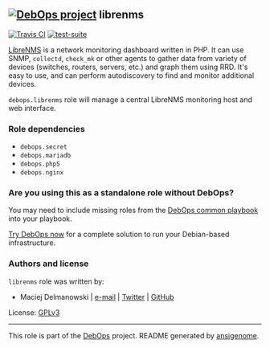 ## [![DebOps project](http://debops.org/images/debops-small.png)](http://debops.org) librenms

[![Travis CI](http://img.shields.io/travis/debops/ansible-librenms.svg?style=flat)](http://travis-ci.org/debops/ansible-librenms) [![test-suite](http://img.shields.io/badge/test--suite-ansible--librenms-blue.svg?style=flat)](https://github.com/debops/test-suite/tree/master/ansible-librenms/) 

[LibreNMS](http://librenms.org/) is a network monitoring dashboard written
in PHP. It can use SNMP, `collectd`, `check_mk` or other agents to gather
data from variety of devices (switches, routers, servers, etc.) and graph
them using RRD. It's easy to use, and can perform autodiscovery to find and
monitor additional devices.

`debops.librenms` role will manage a central LibreNMS monitoring host and
web interface.


### Role dependencies

- `debops.secret`
- `debops.mariadb`
- `debops.php5`
- `debops.nginx`

### Are you using this as a standalone role without DebOps?

You may need to include missing roles from the [DebOps common
playbook](https://github.com/debops/debops-playbooks/blob/master/playbooks/common.yml)
into your playbook.

[Try DebOps now](https://github.com/debops/debops) for a complete solution to run your Debian-based infrastructure.





### Authors and license

`librenms` role was written by:
- Maciej Delmanowski | [e-mail](mailto:drybjed@gmail.com) | [Twitter](https://twitter.com/drybjed) | [GitHub](https://github.com/drybjed)

License: [GPLv3](https://tldrlegal.com/license/gnu-general-public-license-v3-%28gpl-3%29)

***

This role is part of the [DebOps](http://debops.org/) project. README generated by [ansigenome](https://github.com/nickjj/ansigenome/).
